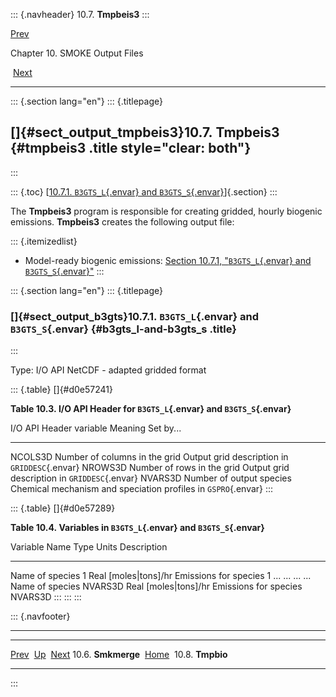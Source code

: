 ::: {.navheader}
10.7. **Tmpbeis3**
:::

[Prev](ch10s06.html) 

Chapter 10. SMOKE Output Files

 [Next](ch10s08.html)

------------------------------------------------------------------------

::: {.section lang="en"}
::: {.titlepage}
<div>

<div>

[]{#sect_output_tmpbeis3}10.7. **Tmpbeis3** {#tmpbeis3 .title style="clear: both"}
-------------------------------------------

</div>

</div>
:::

::: {.toc}
[[10.7.1. `B3GTS_L`{.envar} and
`B3GTS_S`{.envar}](ch10s07.html#sect_output_b3gts)]{.section}
:::

The **Tmpbeis3** program is responsible for creating gridded, hourly
biogenic emissions. **Tmpbeis3** creates the following output file:

::: {.itemizedlist}
-   Model-ready biogenic emissions: [Section 10.7.1, "`B3GTS_L`{.envar}
    and
    `B3GTS_S`{.envar}"](ch10s07.html#sect_output_b3gts "10.7.1. B3GTS_L and B3GTS_S")
:::

::: {.section lang="en"}
::: {.titlepage}
<div>

<div>

### []{#sect_output_b3gts}10.7.1. `B3GTS_L`{.envar} and `B3GTS_S`{.envar} {#b3gts_l-and-b3gts_s .title}

</div>

</div>
:::

Type: I/O API NetCDF - adapted gridded format

::: {.table}
[]{#d0e57241}

**Table 10.3. I/O API Header for `B3GTS_L`{.envar} and
`B3GTS_S`{.envar}**

  I/O API Header variable   Meaning                         Set by\...
  ------------------------- ------------------------------- ---------------------------------------------------------------
  NCOLS3D                   Number of columns in the grid   Output grid description in `GRIDDESC`{.envar}
  NROWS3D                   Number of rows in the grid      Output grid description in `GRIDDESC`{.envar}
  NVARS3D                   Number of output species        Chemical mechanism and speciation profiles in `GSPRO`{.envar}
:::

::: {.table}
[]{#d0e57289}

**Table 10.4. Variables in `B3GTS_L`{.envar} and `B3GTS_S`{.envar}**

  Variable Name             Type   Units                Description
  ------------------------- ------ -------------------- -------------------------------
  Name of species 1         Real   \[moles\|tons\]/hr   Emissions for species 1
  \...                      \...   \...                 \...
  Name of species NVARS3D   Real   \[moles\|tons\]/hr   Emissions for species NVARS3D
:::
:::
:::

::: {.navfooter}

------------------------------------------------------------------------

  ----------------------- -------------------- -----------------------
  [Prev](ch10s06.html)      [Up](ch10.html)       [Next](ch10s08.html)
  10.6. **Smkmerge**       [Home](index.html)         10.8. **Tmpbio**
  ----------------------- -------------------- -----------------------
:::

